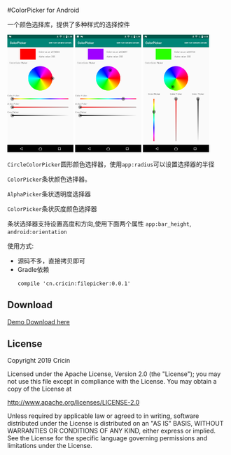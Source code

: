 #ColorPicker for Android

一个颜色选择库，提供了多种样式的选择控件

<img src="https://raw.githubusercontent.com/Cricin/ColorPicker/master/pics/pic1.png" width="30%"></img>
<img src="https://raw.githubusercontent.com/Cricin/ColorPicker/master/pics/pic2.png" width="30%"></img>
<img src="https://raw.githubusercontent.com/Cricin/ColorPicker/master/pics/pic3.png" width="30%"></img>

`CircleColorPicker`圆形颜色选择器，使用`app:radius`可以设置选择器的半径

`ColorPicker`条状颜色选择器。

`AlphaPicker`条状透明度选择器

`ColorPicker`条状灰度颜色选择器

条状选择器支持设置高度和方向,使用下面两个属性
`app:bar_height`, `android:orientation`

使用方式:
* 源码不多，直接拷贝即可
* Gradle依赖
  ```
  compile 'cn.cricin:filepicker:0.0.1'
  ```

## Download
[Demo Download here](https://raw.githubusercontent.com/Cricin/ColorPicker/master/demo.apk)

## License

Copyright 2019 Cricin

Licensed under the Apache License, Version 2.0 (the "License");
you may not use this file except in compliance with the License.
You may obtain a copy of the License at

   http://www.apache.org/licenses/LICENSE-2.0

Unless required by applicable law or agreed to in writing, software
distributed under the License is distributed on an "AS IS" BASIS,
WITHOUT WARRANTIES OR CONDITIONS OF ANY KIND, either express or implied.
See the License for the specific language governing permissions and
limitations under the License.